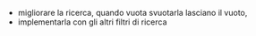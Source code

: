 - migliorare la ricerca, quando vuota svuotarla lasciano il vuoto, 
- implementarla con gli altri filtri di ricerca